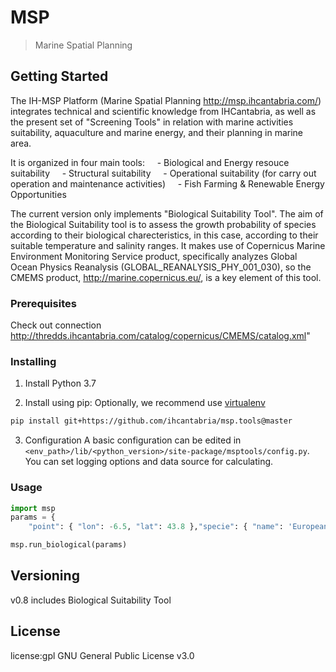 # MSP

> Marine Spatial Planning

## Getting Started

The IH-MSP Platform (Marine Spatial Planning http://msp.ihcantabria.com/) integrates technical and scientific knowledge from IHCantabria, as well as the present set of "Screening Tools" in relation with marine activities suitability, aquaculture and marine energy, and their planning in marine area.

It is organized in four main tools:
    - Biological and Energy resouce suitability
    - Structural suitability
    - Operational suitability (for carry out operation and maintenance activities)
    - Fish Farming & Renewable Energy Opportunities

The current version only implements "Biological Suitability Tool". The aim of the Biological Suitability tool is to assess the growth probability of species according to their biological charecteristics, in this case, according to their suitable temperature and salinity ranges. It makes use of Copernicus Marine Environment Monitoring Service product, specifically analyzes Global Ocean Physics Reanalysis (GLOBAL_REANALYSIS_PHY_001_030), so the CMEMS product, http://marine.copernicus.eu/, is a key element of this tool.

### Prerequisites

Check out connection http://thredds.ihcantabria.com/catalog/copernicus/CMEMS/catalog.xml"

### Installing

1. Install Python 3.7

2. Install using pip:
   Optionally, we recommend use [virtualenv](https://virtualenv.pypa.io/en/latest/)

```sh
pip install git+https://github.com/ihcantabria/msp.tools@master
```

3. Configuration
   A basic configuration can be edited in `<env_path>/lib/<python_version>/site-package/msptools/config.py`. You can set logging options and data source for calculating.

### Usage

```python
import msp
params = {
    "point": { "lon": -6.5, "lat": 43.8 },"specie": { "name": 'European seabass', "salinity_min": 30, "salinity_max": 40, "temperature_min": 18, "temperature_max": 26 }, "dates": { "ini": '2015-01-01', "end": '2015-03-01' }}

msp.run_biological(params)
```

## Versioning

v0.8 includes Biological Suitability Tool

## License

license:gpl GNU General Public License v3.0
